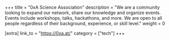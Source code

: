 +++
title = "0xA Science Association"
description = "We are a community looking to expand our network, share our knowledge and organize events. Events include workshops, talks, hackathons, and more. We are open to all people regardless of their background, experience, or skill level."
weight = 0

[extra]
link_to = "https://0xa.at/"
category = ["tech"]
+++
